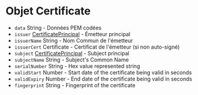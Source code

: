 # Objet Certificate

* `data` String - Données PEM codées
* `issuer` [CertificatePrincipal](certificate-principal.md) - Émetteur principal
* `issuerName` String - Nom Commun de l'émetteur
* `issuerCert` Certificate - Certificat de l'émetteur (si non auto-signé)
* `subject` [CertificatePrincipal](certificate-principal.md) - Subject principal
* `subjectName` String - Subject's Common Name
* `serialNumber` String - Hex value represented string
* `validStart` Number - Start date of the certificate being valid in seconds
* `validExpiry` Number - End date of the certificate being valid in seconds
* `fingerprint` String - Fingerprint of the certificate